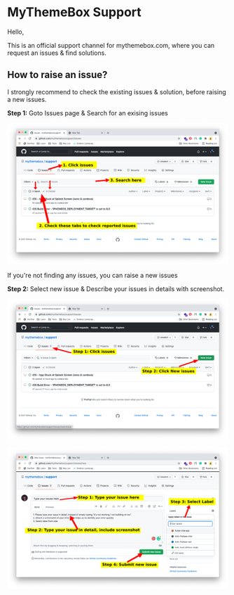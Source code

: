 # MyThemeBox Support

Hello,

This is an official support channel for mythemebox.com, where you can request an issues & find solutions.

## How to raise an issue?

I strongly recommend to check the existing issues & solution, before raising a new issues.

**Step 1:** Goto Issues page & Search for an exising issues

![search issues](./assets/images/search-issues.png)



If you're not finding any issues, you can raise a new issues

**Step 2:** Select new issue & Describe your issues in details with screenshot.

![Goto issues](./assets/images/goto-issues.png)

![Write new issues](./assets/images/write-new-issue.png)